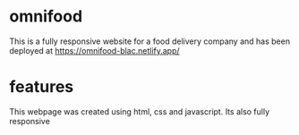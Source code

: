 # omnifood

This is a fully responsive website for a food delivery company and has been deployed at https://omnifood-blac.netlify.app/

  # features 
  This webpage was created using html, css and javascript. Its also fully responsive
